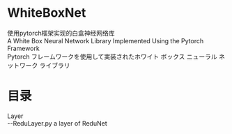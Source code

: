 # WhiteBoxNet
使用pytorch框架实现的白盒神经网络库  
A White Box Neural Network Library Implemented Using the Pytorch Framework  
Pytorch フレームワークを使用して実装されたホワイト ボックス ニューラル ネットワーク ライブラリ  

# 目录
Layer  
--ReduLayer.py   a layer of ReduNet  
